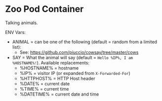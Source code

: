 # Zoo Pod Container

Talking animals.

ENV Vars:
* ANIMAL = can be one of the following (default = random from a limited list):
  * See: https://github.com/piuccio/cowsay/tree/master/cows
* SAY = What the animal will say (default = `Hello %IP%, I am %HOSTNAME%!`). Available replacements:
  * %HOSTNAME% = hostname
  * %IP% = visitor IP (or expanded from `X-Forwarded-For`)
  * %HTTPHOST% = HTTP Host header
  * %DATE% = current date
  * %TIME% = current time
  * %DATETIME% = current date and time

